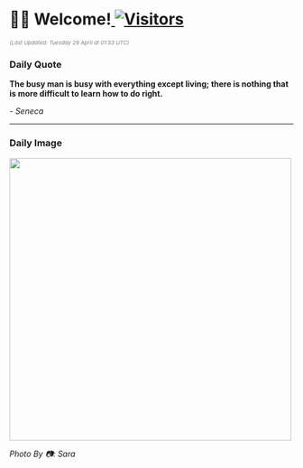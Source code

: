 <h1>👋🏽 Welcome!<a href="https://github.com/OmitNomis/"> <img src="https://visitor-badge.laobi.icu/badge?page_id=OmitNomis" alt="Visitors"></a></h1>

<i><p style="font-size: 0.6rem; color:gray">(Last Updated: Tuesday 29 April at 01:53 UTC)</p></i>

<h3> Daily Quote </h3>
<b><p>The busy man is busy with everything except living; there is nothing that is more difficult to learn how to do right.</p></b>
<i><caption style="font-size: 0.8rem; color:gray;">- Seneca</caption></i>


<hr>

<h3>Daily Image</h3>
<a href="https://images.pexels.com/photos/31786561/pexels-photo-31786561.jpeg" target="_blank"><img style="height:500px;" src="https://images.pexels.com/photos/31786561/pexels-photo-31786561.jpeg"/></a>

<i><caption style="font-size: 0.8rem; color:gray;"> Photo By 📷: Sara</caption></i>
